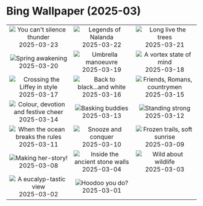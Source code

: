 # Bing Wallpaper (2025-03)

|  |  |  |
|:---:|:---:|:---:|
| ![](https://www.bing.com/th?id=OHR.NebraskaStorm_EN-IN8540918083_400x240.jpg "You can't silence thunder") 2025-03-23 | ![](https://www.bing.com/th?id=OHR.NalandaRuins_EN-IN5140897796_400x240.jpg "Legends of Nalanda") 2025-03-22 | ![](https://www.bing.com/th?id=OHR.DanumValley_EN-IN8272296990_400x240.jpg "Long live the trees") 2025-03-21 |
| ![](https://www.bing.com/th?id=OHR.SpringDaffodils_EN-IN7375116904_400x240.jpg "Spring awakening") 2025-03-20 | ![](https://www.bing.com/th?id=OHR.BlackHeron_EN-IN7242437208_400x240.jpg "Umbrella manoeuvre") 2025-03-19 | ![](https://www.bing.com/th?id=OHR.SedonaSpring_EN-IN7043464348_400x240.jpg "A vortex state of mind") 2025-03-18 |
| ![](https://www.bing.com/th?id=OHR.BeckettBridge_EN-IN6779354204_400x240.jpg "Crossing the Liffey in style") 2025-03-17 | ![](https://www.bing.com/th?id=OHR.PandaSnow_EN-IN5935458208_400x240.jpg "Back to black...and white") 2025-03-16 | ![](https://www.bing.com/th?id=OHR.ForumRomanum_EN-IN5328883568_400x240.jpg "Friends, Romans, countrymen") 2025-03-15 |
| ![](https://www.bing.com/th?id=OHR.NandgaonHoli_EN-IN5066984939_400x240.jpg "Colour, devotion and festive cheer") 2025-03-14 | ![](https://www.bing.com/th?id=OHR.GalapagosIguana_EN-IN4738596346_400x240.jpg "Basking buddies") 2025-03-13 | ![](https://www.bing.com/th?id=OHR.ChateauLoire_EN-IN9263169770_400x240.jpg "Standing strong") 2025-03-12 |
| ![](https://www.bing.com/th?id=OHR.NusaPenida_EN-IN9109539452_400x240.jpg "When the ocean breaks the rules") 2025-03-11 | ![](https://www.bing.com/th?id=OHR.NappingLion_EN-IN8916779409_400x240.jpg "Snooze and conquer") 2025-03-10 | ![](https://www.bing.com/th?id=OHR.KedarkanthaSummit_EN-IN0550105745_400x240.jpg "Frozen trails, soft sunrise") 2025-03-09 |
| ![](https://www.bing.com/th?id=OHR.FearlessWomen_EN-IN8449612154_400x240.jpg "Making her-story!") 2025-03-08 | ![](https://www.bing.com/th?id=OHR.CharminarInterior_EN-IN8277108319_400x240.jpg "Inside the ancient stone walls") 2025-03-04 | ![](https://www.bing.com/th?id=OHR.HornbillPair_EN-IN8859837972_400x240.jpg "Wild about wildlife") 2025-03-03 |
| ![](https://www.bing.com/th?id=OHR.EucalyptusForest_EN-IN9152358934_400x240.jpg "A eucalyp-tastic view") 2025-03-02 | ![](https://www.bing.com/th?id=OHR.BryceHoodoos_EN-IN9126700951_400x240.jpg "Hoodoo you do?") 2025-03-01 |  |
